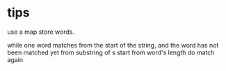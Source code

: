 # tips

use a map store words.

while one word matches from the start of the string, and the word has not been matched yet
from substring of s start from word's length
do match again

